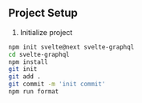 ## Project Setup

1. Initialize project

```sh
npm init svelte@next svelte-graphql
cd svelte-graphql
npm install
git init
git add .
git commit -m 'init commit'
npm run format
```
